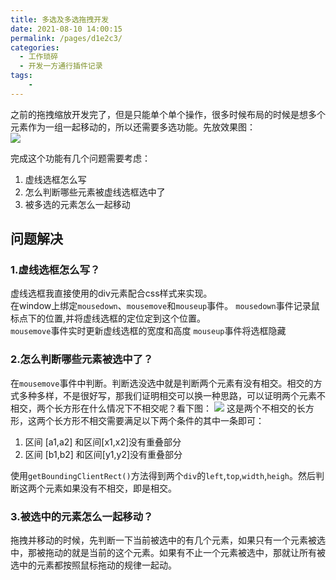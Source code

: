 ```yaml
---
title: 多选及多选拖拽开发
date: 2021-08-10 14:00:15
permalink: /pages/d1e2c3/
categories:
  - 工作琐碎
  - 开发一方通行插件记录
tags:
    -
---
```

之前的拖拽缩放开发完了，但是只能单个单个操作，很多时候布局的时候是想多个元素作为一组一起移动的，所以还需要多选功能。先放效果图：  
![](https://gitee.com/knif/img/raw/master/img/2021020810.gif)

完成这个功能有几个问题需要考虑：
1. 虚线选框怎么写
2. 怎么判断哪些元素被虚线选框选中了
3. 被多选的元素怎么一起移动

## 问题解决
### 1.虚线选框怎么写？
虚线选框我直接使用的div元素配合css样式来实现。  
在window上绑定`mousedown`、`mousemove`和`mouseup`事件。
`mousedown`事件记录鼠标点下的位置,并将虚线选框的定位定到这个位置。  
`mousemove`事件实时更新虚线选框的宽度和高度
`mouseup`事件将选框隐藏

### 2.怎么判断哪些元素被选中了？
在`mousemove`事件中判断。判断选没选中就是判断两个元素有没有相交。相交的方式多种多样，不是很好写，那我们证明相交可以换一种思路，可以证明两个元素不相交，两个长方形在什么情况下不相交呢？看下图：
![](https://gitee.com/knif/img/raw/master/img/20210220210810152739.png) 
这是两个不相交的长方形，这两个长方形不相交需要满足以下两个条件的其中一条即可：
1. 区间 [a1,a2] 和区间[x1,x2]没有重叠部分
2. 区间 [b1,b2] 和区间[y1,y2]没有重叠部分

使用`getBoundingClientRect()`方法得到两个`div`的`left`,`top`,`width`,`heigh`。然后判断这两个元素如果没有不相交，即是相交。

### 3.被选中的元素怎么一起移动？
拖拽并移动的时候，先判断一下当前被选中的有几个元素，如果只有一个元素被选中，那被拖动的就是当前的这个元素。如果有不止一个元素被选中，那就让所有被选中的元素都按照鼠标拖动的规律一起动。
